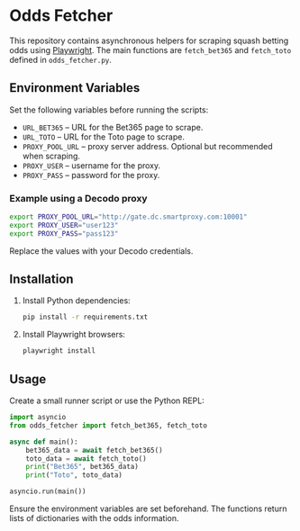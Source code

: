 # Odds Fetcher

This repository contains asynchronous helpers for scraping squash betting odds using [Playwright](https://playwright.dev/). The main functions are `fetch_bet365` and `fetch_toto` defined in `odds_fetcher.py`.

## Environment Variables

Set the following variables before running the scripts:

- `URL_BET365` – URL for the Bet365 page to scrape.
- `URL_TOTO` – URL for the Toto page to scrape.
- `PROXY_POOL_URL` – proxy server address. Optional but recommended when scraping.
- `PROXY_USER` – username for the proxy.
- `PROXY_PASS` – password for the proxy.

### Example using a Decodo proxy
```bash
export PROXY_POOL_URL="http://gate.dc.smartproxy.com:10001"
export PROXY_USER="user123"
export PROXY_PASS="pass123"
```
Replace the values with your Decodo credentials.

## Installation

1. Install Python dependencies:
   ```bash
   pip install -r requirements.txt
   ```
2. Install Playwright browsers:
   ```bash
   playwright install
   ```

## Usage

Create a small runner script or use the Python REPL:

```python
import asyncio
from odds_fetcher import fetch_bet365, fetch_toto

async def main():
    bet365_data = await fetch_bet365()
    toto_data = await fetch_toto()
    print("Bet365", bet365_data)
    print("Toto", toto_data)

asyncio.run(main())
```

Ensure the environment variables are set beforehand. The functions return lists of dictionaries with the odds information.
